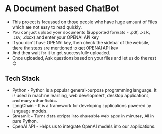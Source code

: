 # A Document based ChatBot
- This project is focussed on those people who have huge amount of Files which are not easy to read quickly.
- You can just upload your documents (Supported formats - .pdf, .xslx, .csv, .docx) and enter your OPENAI API key
- If you don't have OPENAI key, then check the sidebar of the website, there the steps are mentioned to get OPENAI API key
- And then wait for it to get successfully uploaded.
- Once uploaded, Ask questions based on your files and let us do the rest 😌

## Tech Stack
- Python - Python is a popular general-purpose programming language. It is used in machine learning, web development, desktop applications, and many other fields.
- LangChain - It is a framework for developing applications powered by language models.
- Streamlit - Turns data scripts into shareable web apps in minutes, All in pure Python.
- OpenAI API - Helps us to integrate OpenAI models into our applications.
